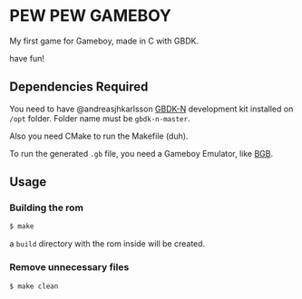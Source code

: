 # PEW PEW GAMEBOY
My first game for Gameboy, made in C with GBDK.

have fun!

## Dependencies Required
You need to have @andreasjhkarlsson [GBDK-N](https://github.com/andreasjhkarlsson/gbdk-n) development kit installed on `/opt` folder.
Folder name must be `gbdk-n-master`.

Also you need CMake to run the Makefile (duh).

To run the generated `.gb` file, you need a Gameboy Emulator, like [BGB](http://bgb.bircd.org/).

## Usage

### Building the rom
```bash
$ make
```
a `build` directory with the rom inside will be created.

### Remove unnecessary files
```bash
$ make clean
```
